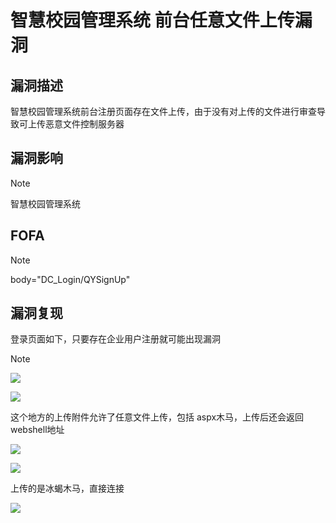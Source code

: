 # 智慧校园管理系统 前台任意文件上传漏洞

## 漏洞描述

智慧校园管理系统前台注册页面存在文件上传，由于没有对上传的文件进行审查导致可上传恶意文件控制服务器

## 漏洞影响

> [!NOTE]
>
> 智慧校园管理系统

## FOFA

> [!NOTE]
>
> body="DC_Login/QYSignUp"

## 漏洞复现

登录页面如下，只要存在企业用户注册就可能出现漏洞

> [!NOTE]



![](http://wikioss.peiqi.tech/vuln/zh-1.png?x-oss-process=image/auto-orient,1/quality,q_90/watermark,image_c2h1aXlpbi9zdWkucG5nP3gtb3NzLXByb2Nlc3M9aW1hZ2UvcmVzaXplLFBfMTQvYnJpZ2h0LC0zOS9jb250cmFzdCwtNjQ,g_se,t_17,x_1,y_10)

![](http://wikioss.peiqi.tech/vuln/zh-2.png?x-oss-process=image/auto-orient,1/quality,q_90/watermark,image_c2h1aXlpbi9zdWkucG5nP3gtb3NzLXByb2Nlc3M9aW1hZ2UvcmVzaXplLFBfMTQvYnJpZ2h0LC0zOS9jb250cmFzdCwtNjQ,g_se,t_17,x_1,y_10)

这个地方的上传附件允许了任意文件上传，包括 aspx木马，上传后还会返回 webshell地址

![](http://wikioss.peiqi.tech/vuln/zh-3.png?x-oss-process=image/auto-orient,1/quality,q_90/watermark,image_c2h1aXlpbi9zdWkucG5nP3gtb3NzLXByb2Nlc3M9aW1hZ2UvcmVzaXplLFBfMTQvYnJpZ2h0LC0zOS9jb250cmFzdCwtNjQ,g_se,t_17,x_1,y_10)

![](http://wikioss.peiqi.tech/vuln/zh-4.png?x-oss-process=image/auto-orient,1/quality,q_90/watermark,image_c2h1aXlpbi9zdWkucG5nP3gtb3NzLXByb2Nlc3M9aW1hZ2UvcmVzaXplLFBfMTQvYnJpZ2h0LC0zOS9jb250cmFzdCwtNjQ,g_se,t_17,x_1,y_10)

上传的是冰蝎木马，直接连接

![](http://wikioss.peiqi.tech/vuln/zh-5.png?x-oss-process=image/auto-orient,1/quality,q_90/watermark,image_c2h1aXlpbi9zdWkucG5nP3gtb3NzLXByb2Nlc3M9aW1hZ2UvcmVzaXplLFBfMTQvYnJpZ2h0LC0zOS9jb250cmFzdCwtNjQ,g_se,t_17,x_1,y_10)

